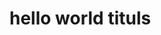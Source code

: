 <!DOCTYPE html>

<html>

<head>
  <title>1223</title>
  <link rel="icon" type="image/png" href="sun-icon.png">
</head>
  
<body>
  <h1>hello world tituls</h1>
</body>

</html>
